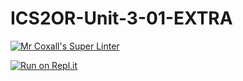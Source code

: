 # ICS2OR-Unit-3-01-EXTRA

[![Mr Coxall's Super Linter](https://github.com/ashley-monaghan/ICS2OR-Unit-3-01-EXTRA/workflows/Mr%20Coxall's%20Super%20Linter/badge.svg)](https://github.com/ashley-monaghan/ICS2OR-Unit-3-01-EXTRA/actions/)

[![Run on Repl.it](https://repl.it/badge/github/ashley-monaghan/ICS2OR-Unit-3-01-EXTRA)](https://repl.it/github/ashley-monaghan/ICS2OR-Unit-3-01-EXTRA)
